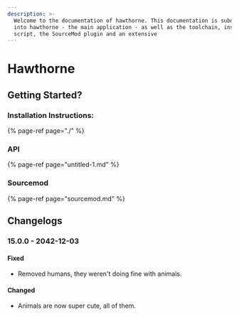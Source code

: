 ```yaml
---
description: >-
  Welcome to the documentation of hawthorne. This documentation is subdivided
  into hawthorne - the main application - as well as the toolchain, installation
  script, the SourceMod plugin and an extensive
---
```


# Hawthorne

## Getting Started?

### Installation Instructions:

{% page-ref page="./" %}

### API

{% page-ref page="untitled-1.md" %}

### Sourcemod

{% page-ref page="sourcemod.md" %}

## Changelogs

### 15.0.0 - 2042-12-03

#### Fixed

* Removed humans, they weren't doing fine with animals.

#### Changed

* Animals are now super cute, all of them.



